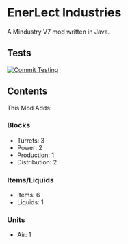 # EnerLect Industries
A Mindustry V7 mod written in Java.
## Tests
[![Commit Testing](https://github.com/ExplerHD/EnerLect-tech/actions/workflows/commitTest.yml/badge.svg?branch=master)](https://github.com/ExplerHD/EnerLect-tech/actions/workflows/commitTest.yml)
## Contents
This Mod Adds:
### Blocks
- Turrets: 3
- Power: 2
- Production: 1
- Distribution: 2
### Items/Liquids
- Items: 6
- Liquids: 1
### Units
- Air: 1

